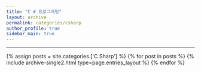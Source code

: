 ```yaml
---
title: "C # 프로그래밍"
layout: archive
permalink: categories/csharp
author_profile: true
sidebar_main: true
---
```


<!-- 공백이 포함되어 있는 카테고리 이름의 경우 site.categories.['a b c'] 이런식으로! -->

***

{% assign posts = site.categories.['C Sharp'] %}
{% for post in posts %} {% include archive-single2.html type=page.entries_layout %} {% endfor %}